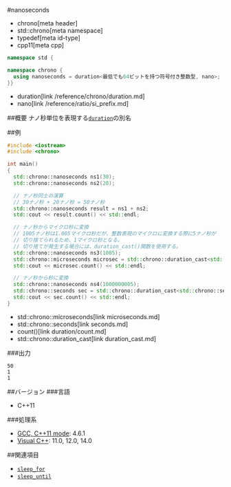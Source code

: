 #nanoseconds
* chrono[meta header]
* std::chrono[meta namespace]
* typedef[meta id-type]
* cpp11[meta cpp]

```cpp
namespace std {

namespace chrono {
  using nanoseconds = duration<最低でも64ビットを持つ符号付き整数型, nano>;
}}
```
* duration[link /reference/chrono/duration.md]
* nano[link /reference/ratio/si_prefix.md]

##概要
ナノ秒単位を表現する[`duration`](duration.md)の別名


##例
```cpp
#include <iostream>
#include <chrono>

int main()
{
  std::chrono::nanoseconds ns1(30);
  std::chrono::nanoseconds ns2(20);

  // ナノ秒同士の演算
  // 30ナノ秒 + 20ナノ秒 = 50ナノ秒
  std::chrono::nanoseconds result = ns1 + ns2;
  std::cout << result.count() << std::endl;

  // ナノ秒からマイクロ秒に変換
  // 1005ナノ秒は1.005マイクロ秒だが、整数表現のマイクロに変換する際に5ナノ秒が
  // 切り捨てられるため、1マイクロ秒となる。
  // 切り捨てが発生する場合には、duration_cast()関数を使用する。
  std::chrono::nanoseconds ns3(1005);
  std::chrono::microseconds microsec = std::chrono::duration_cast<std::chrono::microseconds>(ns3);
  std::cout << microsec.count() << std::endl;

  // ナノ秒から秒に変換
  std::chrono::nanoseconds ns4(1000000005);
  std::chrono::seconds sec = std::chrono::duration_cast<std::chrono::seconds>(ns4);
  std::cout << sec.count() << std::endl;
}
```
* std::chrono::microseconds[link microseconds.md]
* std::chrono::seconds[link seconds.md]
* count()[link duration/count.md]
* std::chrono::duration_cast[link duration_cast.md]

###出力
```
50
1
1
```

##バージョン
###言語
- C++11

###処理系
- [GCC, C++11 mode](/implementation.md#gcc): 4.6.1
- [Visual C++](/implementation.md#visual_cpp): 11.0, 12.0, 14.0


##関連項目
- [`sleep_for`](/reference/thread/this_thread/sleep_for.md)
- [`sleep_until`](/reference/thread/this_thread/sleep_until.md)

